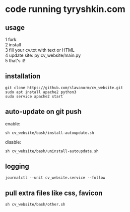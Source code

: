 
# code running tyryshkin.com

## usage
1 fork  
2 install  
3 fill your cv.txt with text or HTML  
4 update site: py cv_website/main.py  
5 that's it!

## installation  
```
git clone https://github.com/slavanorm/cv_website.git
sudo apt install apache2 python3
sudo service apache2 start
```  
## auto-update on git push  
enable:  
```
sh cv_website/bash/install-autoupdate.sh
```  
disable:  
```
sh cv_website/bash/uninstall-autoupdate.sh
```  
## logging  
```
journalctl --unit cv_website.service --follow
```
## pull extra files like css, favicon  
```
sh cv_website/bash/other.sh
```
